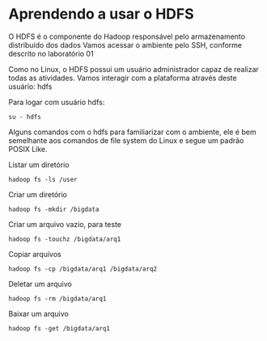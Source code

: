 # Aprendendo a usar o HDFS

O HDFS é o componente do Hadoop responsável pelo armazenamento distribuído dos dados
Vamos acessar o ambiente pelo SSH, conforme descrito no laboratório 01

Como no Linux, o HDFS possui um usuário administrador capaz de realizar todas as atividades. Vamos interagir com a plataforma através deste usuário: hdfs

Para logar com usuário hdfs:

```shell
su - hdfs
```

Alguns comandos com o hdfs para familiarizar com o ambiente, ele é bem semelhante aos comandos de file system do Linux e segue um padrão POSIX Like.

Listar um diretório
```shell
hadoop fs -ls /user
```

Criar um diretório
```shell
hadoop fs -mkdir /bigdata
```

Criar um arquivo vazio, para teste
```shell
hadoop fs -touchz /bigdata/arq1
```

Copiar arquivos 
```shell
hadoop fs -cp /bigdata/arq1 /bigdata/arq2
```

Deletar um arquivo
```shell
hadoop fs -rm /bigdata/arq1
```

Baixar um arquivo
```shell
hadoop fs -get /bigdata/arq1
```
